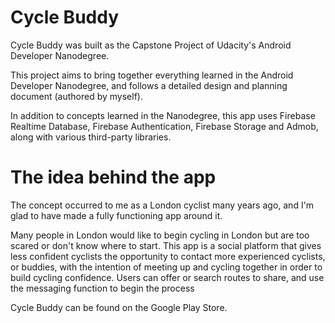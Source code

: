 # Cycle Buddy

Cycle Buddy was built as the Capstone Project of Udacity's Android Developer Nanodegree.

This project aims to bring together everything learned in the Android Developer Nanodegree, and follows a detailed design and planning document (authored by myself).

In addition to concepts learned in the Nanodegree, this app uses Firebase Realtime Database, Firebase Authentication, Firebase Storage and Admob, along with various third-party libraries.

# The idea behind the app
The concept occurred to me as a London cyclist many years ago, and I'm glad to have made a fully functioning app around it. 

Many people in London would like to begin cycling in London but are too scared or don't know where to start. This app is a social platform that gives less confident cyclists the opportunity to contact more experienced cyclists, or buddies, with the intention of meeting up and cycling together in order to build cycling confidence. Users can offer or search routes to share, and use the messaging function to begin the process


Cycle Buddy can be found on the Google Play Store.
